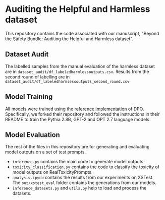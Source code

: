 # Auditing the Helpful and Harmless dataset
This repository contains the code associated with our manuscript, "Beyond the Safety Bundle: Auditing the Helpful and Harmless dataset".

## Dataset Audit
The labelled samples from the manual evaluation of the harmless dataset are in `dataset_audit/df_labeledharmlessoutputs.csv`. Results from the second round of labelling are in `dataset_audit/df_labeledharmlessoutputs_second_round.csv` 

## Model Training
All models were trained using the [reference implementation](https://github.com/eric-mitchell/direct-preference-optimization) of DPO. Specifically, we forked their repository and followed the instructions in their README to train the Pythia 2.8B, GPT-2 and OPT 2.7 language models.

## Model Evaluation
The rest of the files in this repository are for generating and evaluating model outputs on a set of test prompts.
* `inference.py` contains the main code to generate model outputs.
* `toxicity_classification.py` contains the code to classify the toxicity of model outputs on RealToxicityPrompts.
* `analysis.ipynb` contains the results from our experiments on XSTest. The `out/xstest_eval` folder contains the generations from our models.
* `inference_datasets.py` and `utils.py` help to load and process the datasets.

